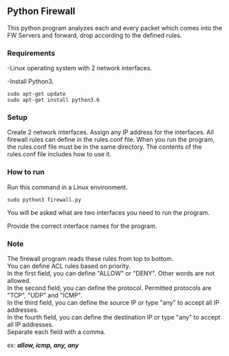 ## Python Firewall
This python program analyzes each and every packet which comes into the FW Servers and forward, drop according to the defined rules. 

### Requirements 
-Linux operating system with 2 network interfaces.

-Install Python3.

    sudo apt-get update
    sudo apt-get install python3.6
    
### Setup

Create 2 network interfaces.
Assign any IP address for the interfaces.
All firewall rules can define in the rules.conf file.
When you run the program, the rules.conf file must be in the same directory.
The contents of the rules.conf file includes how to use it.


### How to run
Run this command in a Linux environment.
```
sudo python3 firewall.py
```
You will be asked what are two interfaces you need to run the program.

Provide the correct interface names for the program.

### Note

The firewall program reads these rules from top to bottom.<br>
You can define ACL rules based on priority.<br>
In the first field, you can define "ALLOW" or "DENY". Other words are not allowed.<br>
In the second field, you can define the protocol. Permitted protocols are "TCP", "UDP" and "ICMP".<br>
In the third field, you can define the source IP or type "any" to accept all IP addresses.<br>
In the fourth field, you can define the destination IP or type "any" to accept all IP addresses.<br>
Separate each field with a comma.<br>

ex: ***allow, icmp, any, any***
